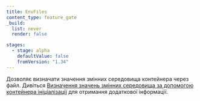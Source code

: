 ```yaml
---
title: EnvFiles
content_type: feature_gate
_build:
  list: never
  render: false

stages:
  - stage: alpha
    defaultValue: false
    fromVersion: "1.34"
---
```


Дозволяє визначати значення змінних середовища контейнера через файл. Дивіться [Визначення значень змінних середовища за допомогою контейнера ініціалізації](/docs/tasks/inject-data-application/define-environment-variable-via-file) для отримання додаткової інформації.

